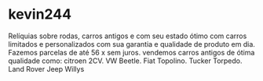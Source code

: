 # kevin244
Relíquias sobre rodas, carros antigos e com seu estado ótimo com carros limitados e personalizados com sua garantia e qualidade de produto em dia. Fazemos parcelas de até 56 x sem juros.
vendemos carros antigos de ótima qualidade como: citroen 2CV.
VW Beetle.
Fiat Topolino.
Tucker Torpedo.
Land Rover
Jeep Willys
